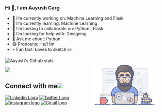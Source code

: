 ### Hi 👋, I am Aayush Garg

- 🔭 I’m currently working on: Machine Learning and Flask
- 🌱 I’m currently learning: Machine Learning
- 👯 I’m looking to collaborate on: Python , Flask
- 🤔 I’m looking for help with: Designing
- 💬 Ask me about: Python
- 😄 Pronouns: He/Him
- ⚡ Fun fact: Loves to sketch :pencil2:

<img align="right" alt="GIF" src="coder.gif" />

![Aayush's Github stats](https://github-readme-stats.vercel.app/api?username=Aayush-hub&show_icons=true&theme=radical)


![](https://komarev.com/ghpvc/?username=Aayush-hub)

## Connect with me<img src="https://github.com/TheDudeThatCode/TheDudeThatCode/blob/master/Assets/Handshake.gif" height="24px">
[<img src="https://github.com/TheDudeThatCode/TheDudeThatCode/blob/master/Assets/Linkedin.svg" alt="Linkedin Logo" width="26">](https://www.linkedin.com/in/aayush-garg-68b6081a3/)    [<img src="https://github.com/TheDudeThatCode/TheDudeThatCode/blob/master/Assets/Twitter.svg" alt="Twitter Logo" width="26">](https://mobile.twitter.com/AayushG34256723)          [<img src="https://github.com/TheDudeThatCode/TheDudeThatCode/blob/master/Assets/Instagram.svg" alt="instagram logo" width="26">](https://www.instagram.com/ayushgarg1951/)         [<img src="https://github.com/TheDudeThatCode/TheDudeThatCode/blob/master/Assets/Gmail.svg" alt="Gmail logo" height="26">](mailto:ayushgarg1951@gmail.com)
<br>
<br>

  
